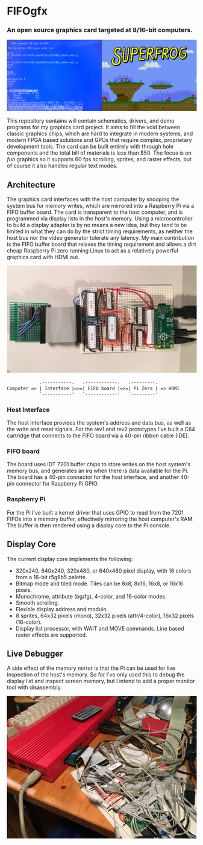 FIFOgfx
=======

### An open source graphics card targeted at 8/16-bit computers.

![Screenshots](images/Screenshots.png)

This repository <s>contains</s> will contain schematics, drivers, and demo programs for my graphics card project. It aims to fill the void between classic graphics chips, which are hard to integrate in modern systems, and modern FPGA based solutions and GPUs that require complex, proprietary development tools. The card can be built entirely with through hole components and the total bill of materials is less than $50. The focus is on *fun* graphics so it supports 60 fps scrolling, sprites, and raster effects, but of course it also handles regular text modes.


## Architecture

The graphics card interfaces with the host computer by snooping the system bus for memory writes, which are mirrored into a Raspberry Pi via a FIFO buffer board. The card is transparent to the host computer, and is programmed via display lists in the host's memory. Using a microcontroller to build a display adapter is by no means a new idea, but they tend to be limited in what they can do by the strict timing requirements, as neither the host bus nor the video generator tolerate any latency. My main contribution is the FIFO buffer board that relaxes the timing requirement and allows a dirt cheap Raspberry Pi zero running Linux to act as a relatively powerful graphics card with HDMI out.

![Prototype Rev 2](images/Prototype-Rev2.jpg)

                .-----------.   .------------.   .---------.
    Computer => | Interface |=>=| FIFO board |=>=| Pi Zero | => HDMI
                `-----------'   `------------'   `---------'

### Host Interface

The host interface provides the system's address and data bus, as well as the write and reset signals. For the rev1 and rev2 prototypes I've built a C64 cartridge that connects to the FIFO board via a 40-pin ribbon cable (IDE).

### FIFO board

The board uses IDT 7201 buffer chips to store writes on the host system's memory bus, and generates an irq when there is data available for the Pi. The board has a 40-pin connector for the host interface, and another 40-pin connector for Raspberry Pi GPIO.

### Raspberry Pi

For the Pi I've built a kernel driver that uses GPIO to read from the 7201 FIFOs into a memory buffer, effectively mirroring the host computer's RAM. The buffer is then rendered using a display core to the Pi console.


## Display Core

The current display core implements the following:

* 320x240, 640x240, 320x480, or 640x480 pixel display, with 16 colors from a 16-bit r5g6b5 palette.
* Bitmap mode and tiled mode. Tiles can be 8x8, 8x16, 16x8, or 16x16 pixels.
* Monochrome, attribute (bg/fg), 4-color, and 16-color modes.
* Smooth scrolling.
* Flexible display address and modulo.
* 8 sprites, 64x32 pixels (mono), 32x32 pixels (attr/4-color), 16x32 pixels (16-color).
* Display list processor, with WAIT and MOVE commands. Line based raster effects are supported.


## Live Debugger

A side effect of the memory mirror is that the Pi can be used for live inspection of the host's memory. So far I've only used this to debug the display list and inspect screen memory, but I intend to add a proper monitor tool with disassembly.


![Debugging](images/C64-Debugging.jpg)
